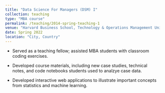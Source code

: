 ```yaml
---
title: "Data Science For Managers (DSM) I"
collection: teaching
type: "MBA course"
permalink: /teaching/2014-spring-teaching-1
venue: "Harvard Business School, Technology & Operations Management Unit"
date: Spring 2022
location: "City, Country"
---
```


+ Served as a teaching fellow; assisted MBA students with classroom coding exercises. 

+ Developed course materials, including new case studies, technical notes, and code notebooks students used to analzye case data. 

+ Developed interactive web applications to illustrate important concepts from statistics and machine learning. 